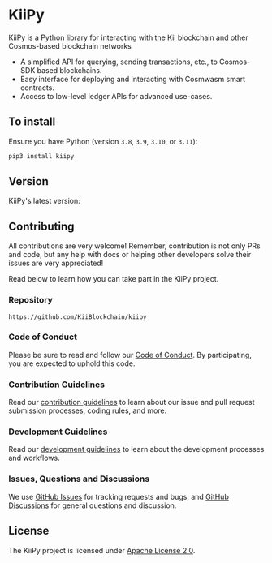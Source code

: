 # KiiPy

KiiPy is a Python library for interacting with the Kii blockchain and other Cosmos-based blockchain networks

* A simplified API for querying, sending transactions, etc., to Cosmos-SDK based blockchains.
* Easy interface for deploying and interacting with Cosmwasm smart contracts.
* Access to low-level ledger APIs for advanced use-cases.

## To install

Ensure you have Python (version `3.8`, `3.9`, `3.10`, or `3.11`):

``` bash
pip3 install kiipy
```

## Version

KiiPy's latest version:

[comment]: # (TODO: Add proper badges here)

<!-- <a href="https://img.shields.io/pypi/v/kiipy" target="_blank"><img alt="PyPI" src="https://img.shields.io/pypi/v/kiipy" /></a> -->

## Contributing

All contributions are very welcome! Remember, contribution is not only PRs and code, but any help with docs or helping other developers solve their issues are very appreciated!

Read below to learn how you can take part in the KiiPy project.

### Repository

```
https://github.com/KiiBlockchain/kiipy
```

### Code of Conduct

Please be sure to read and follow our [Code of Conduct][coc]. By participating, you are expected to uphold this code.

### Contribution Guidelines

Read our [contribution guidelines][contributing] to learn about our issue and pull request submission processes, coding rules, and more.

### Development Guidelines

Read our [development guidelines][developing] to learn about the development processes and workflows.

### Issues, Questions and Discussions

We use [GitHub Issues][issues] for tracking requests and bugs, and [GitHub Discussions][discussion] for general questions and discussion.

## License

The KiiPy project is licensed under [Apache License 2.0][license].

[contributing]: https://github.com/KiiBlockchain/kiipy/blob/main/CONTRIBUTING.md
[developing]: https://github.com/KiiBlockchain/kiipy/blob/main/DEVELOPING.md
[coc]: https://github.com/KiiBlockchain/kiipy/blob/main/CODE_OF_CONDUCT.md
[discussion]: https://github.com/KiiBlockchain/kiipy/discussions
[issues]: https://github.com/KiiBlockchain/kiipy/issues
[license]: https://github.com/KiiBlockchain/kiipy/blob/main/LICENSE
